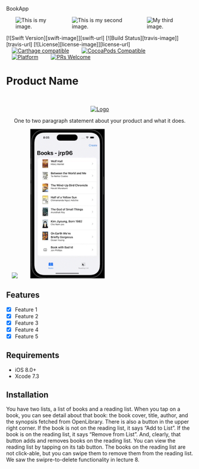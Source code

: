 BookApp

<style>
.container {
  display: flex;
  align-items: center; 
 padding-left: 10px;
}
img{
  margin-left: 15px ;
  margin-right: 15px;
}
  </style>
  <body>
    <div class="container">
      <div class="image"> <img src="https://i.pinimg.com/564x/8c/0b/3a/8c0b3ad94d124ac7b4a1262aa2d2969f.jpg" alt="This is my image." height="850px"/> </div> 
      <div class="image"> <img src="https://i.pinimg.com/564x/85/97/45/8597454b816fc5685761e8dc9ac20933.jpg" alt="This is my second image." height="850px"/> </div> 
     <div class="image"> <img src="https://i.pinimg.com/564x/c5/5b/d5/c55bd5d0277abd58dce98363ec1dac95.jpg" alt="My third image." height="850px"/> </div> 
    </div>
  </body>
</html>

[![Swift Version][swift-image]][swift-url]
[![Build Status][travis-image]][travis-url]
[![License][license-image]][license-url]
[![Carthage compatible](https://img.shields.io/badge/Carthage-compatible-4BC51D.svg?style=flat)](https://github.com/Carthage/Carthage)
[![CocoaPods Compatible](https://img.shields.io/cocoapods/v/EZSwiftExtensions.svg)](https://img.shields.io/cocoapods/v/LFAlertController.svg)  
[![Platform](https://img.shields.io/cocoapods/p/LFAlertController.svg?style=flat)](http://cocoapods.org/pods/LFAlertController)
[![PRs Welcome](https://img.shields.io/badge/PRs-welcome-brightgreen.svg?style=flat-square)](http://makeapullrequest.com)

# Product Name
<br />
<p align="center">
  <a href="https://github.com/alexanderritik/Best-README-Template">
    <img src="logo.jpeg" alt="Logo" width="80" height="80">
  </a>
  <p align="center">
    One to two paragraph statement about your product and what it does.
  </p>
</p>


<p align="row">
<img src= "create.gif" width="200">
<img src= "list.gif" width="200">
</p>

## Features

- [x] Feature 1
- [x] Feature 2
- [x] Feature 3
- [x] Feature 4
- [x] Feature 5

## Requirements

- iOS 8.0+
- Xcode 7.3

## Installation

You have two lists, a list of books and a reading list. When you tap on a book, you can see detail about that book: the book cover, title, author, and the synopsis fetched from OpenLibrary. There is also a button in the upper right corner. If the book is not on the reading list, it says “Add to List”. If the book is on the reading list, it says “Remove from List”. And, clearly, that button adds and removes books on the reading list. You can view the reading list by tapping on its tab button. The books on the reading list are not click-able, but you can swipe them to remove them from the reading list. We saw the swipre-to-delete functionality in lecture 8.

